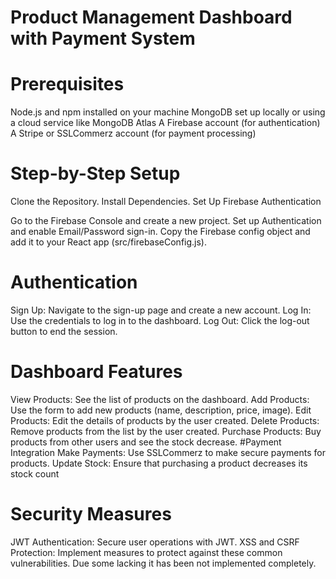# Product Management Dashboard with Payment System

# Prerequisites
Node.js and npm installed on your machine
MongoDB set up locally or using a cloud service like MongoDB Atlas
A Firebase account (for authentication)
A Stripe or SSLCommerz account (for payment processing)
# Step-by-Step Setup

Clone the Repository. Install Dependencies. Set Up Firebase Authentication

Go to the Firebase Console and create a new project.
Set up Authentication and enable Email/Password sign-in.
Copy the Firebase config object and add it to your React app (src/firebaseConfig.js).

# Authentication
Sign Up: Navigate to the sign-up page and create a new account.
Log In: Use the credentials to log in to the dashboard.
Log Out: Click the log-out button to end the session.

# Dashboard Features
View Products: See the list of products on the dashboard.
Add Products: Use the form to add new products (name, description, price, image).
Edit Products: Edit the details of  products by the user created.
Delete Products: Remove products from the list by the user created.
Purchase Products: Buy products from other users and see the stock decrease.
#Payment Integration
Make Payments: Use  SSLCommerz to make secure payments for products.
Update Stock: Ensure that purchasing a product decreases its stock count

# Security Measures
JWT Authentication: Secure user operations with JWT.
XSS and CSRF Protection: Implement measures to protect against these common vulnerabilities. Due some lacking it has been not implemented completely.

